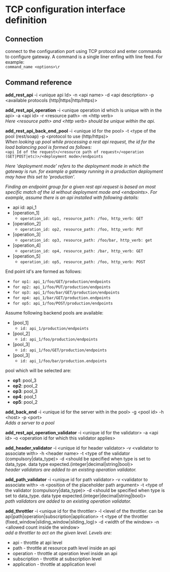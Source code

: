 # TCP configuration interface definition

## Connection
connect to the configuration port using TCP protocol and enter commands to configure gateway.
A command is a single liner enfing with line feed. For example:  
`command_name <options>\r`

## Command reference
**add_rest_api** -i &lt;unique api Id&gt; -n &lt;api name&gt; -d &lt;api description&gt; -p &lt;available protocols (http|https|http/https)&gt;

**add_rest_api_operation** -i &lt;unique operation id which is unique with in the api&gt; -a &lt;api id&gt; -r &lt;resource path&gt; -m &lt;http verb&gt;  
*Here &lt;resource path&gt; and &lt;http verb&gt; should be unique within the api.*

**add_rest_api_back_end_pool** -i &lt;unique id for the pool&gt; -t &lt;type of the pool (rest/soap) -p &lt;protocol to use (http/https)&gt;  
*When looking up pool while  processing a rest api request, the id for the load balancing pool is formed as follows:*  
`<api Id of the request>/<resource path of request>/<operation (GET|POST|etc)>/<deployment mode>/endpoints`

*Here 'deployment mode' refers to the deployment mode in which the gateway is run. for example a gateway running in a production
deployment may have this set to 'production'.*

*Finding an endpoint group for a given rest api request is based on most specific match of the id without deployment mode and &lt;endpoints&gt;. 
For example, assume there is an api installed with following details:*
- api id: api_1
- [operation_1]
  - `operation_id: op1, resource_path: /foo, http_verb: GET`
- [operation_2]
  - `operation_id: op2, resource_path: /foo, http_verb: PUT`
- [operation_3]
  - `operation_id: op3, resource_path: /foo/bar, http_verb: get`
- [operation_4]
  - `operation_id: op4, resource_path: /bar, http_verb: GET`
- [operation_5]
  - `operation_id: op5, resource_path: /foo, http_verb: POST`

End point id's are formed as follows:
* `for op1: api_1/foo/GET/production/endpoints`
* `for op2: api_1/foo/PUT/production/endpoints`
* `for op3: api_1/foo/bar/GET/production/endpoints`
* `for op4: api_1/bar/GET/production.endpoints`
* `for op5: api_1/foo/POST/production/endpoints`

Assume following backend pools are available:
- [pool_1]
  - `id: api_1/production/endpoints`
- [pool_2]
  - `id: api_1/foo/production/endpoints`
- [pool_3]
  - `id: api_1/foo/GET/production/endpoints`
- [pool_3]
  - `id: api_1/foo/bar/production.endpoints`

pool which will be selected are:
- **op1**: pool_3
- **op2**: pool_2
- **op3**: pool_3
- **op4**: pool_1
- **op5**: pool_2


**add_back_end** -i &lt;unique id for the server with in the pool&gt; -g &lt;pool id&gt; -h &lt;host&gt; -p &lt;port&gt;  
*Adds a server to a pool*

**add_rest_api_operation_validator** -i &lt;unique id for the validator&gt; -a &lt;api id&gt; -o &lt;operation id for which this validator applies&gt;

**add_header_validator** -i &lt;unique id for header validator&gt; -v &lt;validator to associate with&gt; -h &lt;header name&gt; -t &lt;type of the validator (compulsory|data_type)&gt; -d &lt;should be specified when type is set to data_type. data type expected.(integer|decimal|string|bool)&gt;  
*header validators are added to an existing operation validator.*

**add_path_validator** -i &lt;unique id for path validator&gt; -v &lt;validator to associate with&gt; -n &lt;position of the placeholder path argument&gt; -t &lt;type of the validator (compulsory|data_type)&gt; -d &lt;should be specified when type is set to data_type. data type expected.(integer|decimal|string|bool)&gt;  
*path validators are added to an existing operation validator.*

**add_throttler** -i &lt;unique id for the throttler&gt; -l &lt;level of the throttler. can be api|path|operation|subscription|application&gt; -t &lt;type of the throttler (fixed_window|sliding_window|sliding_log)&gt; -d &lt;width of the window&gt; -n &lt;allowed count inside the window&gt;  
*add a throttler to act on the given level. Levels are:*
- api - throttle at api level
- path - throttle at resource path level inside an api
- operation - throttle at operation level inside an api
- subscription - throttle at subscription level
- application - throttle at application level




